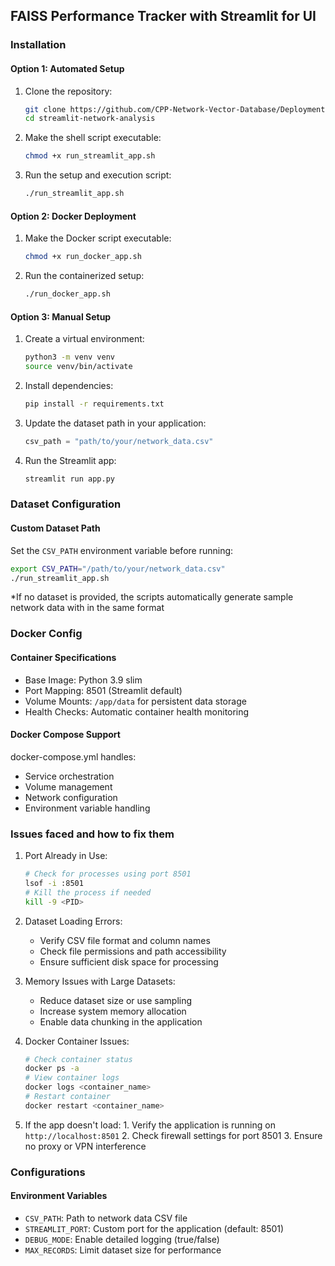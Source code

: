 ## FAISS Performance Tracker with Streamlit for UI

### Installation

#### Option 1: Automated Setup

1. Clone the repository:
   ```bash
   git clone https://github.com/CPP-Network-Vector-Database/Deployment
   cd streamlit-network-analysis
   ```

2. Make the shell script executable:
   ```bash
   chmod +x run_streamlit_app.sh
   ```

3. Run the setup and execution script:
   ```bash
   ./run_streamlit_app.sh
   ```

#### Option 2: Docker Deployment

1. Make the Docker script executable:
   ```bash
   chmod +x run_docker_app.sh
   ```

2. Run the containerized setup:
   ```bash
   ./run_docker_app.sh
   ```

#### Option 3: Manual Setup

1. Create a virtual environment:
   ```bash
   python3 -m venv venv
   source venv/bin/activate
   ```

2. Install dependencies:
   ```bash
   pip install -r requirements.txt
   ```

3. Update the dataset path in your application:
   ```python
   csv_path = "path/to/your/network_data.csv"
   ```

4. Run the Streamlit app:
   ```bash
   streamlit run app.py
   ```

### Dataset Configuration

#### Custom Dataset Path

Set the `CSV_PATH` environment variable before running:
```bash
export CSV_PATH="/path/to/your/network_data.csv"
./run_streamlit_app.sh
```
*If no dataset is provided, the scripts automatically generate sample network data with in the same format

### Docker Config

#### Container Specifications
- Base Image: Python 3.9 slim
- Port Mapping: 8501 (Streamlit default)
- Volume Mounts: `/app/data` for persistent data storage
- Health Checks: Automatic container health monitoring

#### Docker Compose Support
docker-compose.yml handles:
- Service orchestration
- Volume management
- Network configuration
- Environment variable handling

### Issues faced and how to fix them

1. Port Already in Use:
   ```bash
   # Check for processes using port 8501
   lsof -i :8501
   # Kill the process if needed
   kill -9 <PID>
   ```

2. Dataset Loading Errors:
   - Verify CSV file format and column names
   - Check file permissions and path accessibility
   - Ensure sufficient disk space for processing

3. Memory Issues with Large Datasets:
   - Reduce dataset size or use sampling
   - Increase system memory allocation
   - Enable data chunking in the application

4. Docker Container Issues:
   ```bash
   # Check container status
   docker ps -a
   # View container logs
   docker logs <container_name>
   # Restart container
   docker restart <container_name>
   ```
5. If the app doesn't load:
        1. Verify the application is running on `http://localhost:8501`
        2. Check firewall settings for port 8501
        3. Ensure no proxy or VPN interference

### Configurations

#### Environment Variables

- `CSV_PATH`: Path to network data CSV file
- `STREAMLIT_PORT`: Custom port for the application (default: 8501)
- `DEBUG_MODE`: Enable detailed logging (true/false)
- `MAX_RECORDS`: Limit dataset size for performance
